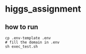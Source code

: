 # higgs_assignment

## how to run

```
cp .env-template .env
# fill the domain in .env
sh exec_test.sh  
```